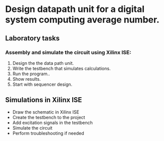 # Design datapath unit for a digital system computing average number.
## Laboratory tasks
### Assembly and simulate the circuit using Xilinx ISE:
1. Design the the data path unit.
2. Write the testbench that simulates calculations.
3. Run the program..
4. Show results.
5. Start with sequencer design.

## Simulations in Xilinx ISE
- Draw the schematic in Xilinx ISE
- Create the testbench to the project
- Add excitation signals in the testbench
- Simulate the circuit
- Perform troubleshooting if needed
